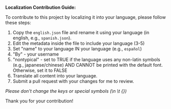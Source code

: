 **Localization Contribution Guide:**

To contribute to this project by localizing it into your language, please follow these steps:

1. Copy the `english.json` file and rename it using your language (in english, e.g., `spanish.json`).
2. Edit the metadata inside the file to include your language (3-5)
3. Set "name" to your language IN your language (e.g., `español`)
4. "By" - your username
5. "nontypical" - set to TRUE if the language uses any non-latin symbols (e.g., japanese/chinese) AND CANNOT be printed with the default font. Otherwise, set it to FALSE
6. Translate all content into your language.
7. Submit a pull request with your changes for me to review.

*Please don't change the keys or special symbols (\n \t {})*

Thank you for your contribution!